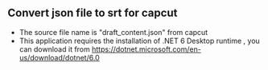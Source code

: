 ## Convert json file to srt for capcut
* The source file name is "draft_content.json" from capcut
* This application requires the installation of .NET 6 Desktop runtime , you can download it from https://dotnet.microsoft.com/en-us/download/dotnet/6.0
